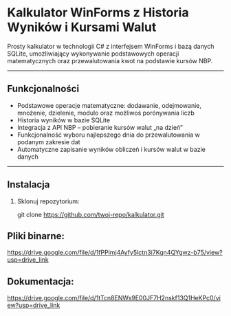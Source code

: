 # Kalkulator WinForms z Historia Wyników i Kursami Walut

Prosty kalkulator w technologii C# z interfejsem WinForms i bazą danych SQLite, umożliwiający wykonywanie podstawowych operacji matematycznych oraz przewalutowania kwot na podstawie kursów NBP.

---

## Funkcjonalności

- Podstawowe operacje matematyczne: dodawanie, odejmowanie, mnożenie, dzielenie, modulo oraz możliwoś porónywania liczb
- Historia wyników w bazie SQLite
- Integracja z API NBP – pobieranie kursów walut „na dzień”
- Funkcjonalność wyboru najlepszego dnia do przewalutowania w podanym zakresie dat
- Automatyczne zapisanie wyników obliczeń i kursów walut w bazie danych

---

## Instalacja

1. Sklonuj repozytorium:

   git clone https://github.com/twoj-repo/kalkulator.git

## Pliki binarne:

  https://drive.google.com/file/d/1fPPimj4Ayfy5lctn3i7Kgn4QYgwz-b75/view?usp=drive_link

## Dokumentacja:

https://drive.google.com/file/d/1tTcn8ENWs9E00JF7H2nskf13Q1HeKPc0/view?usp=drive_link
